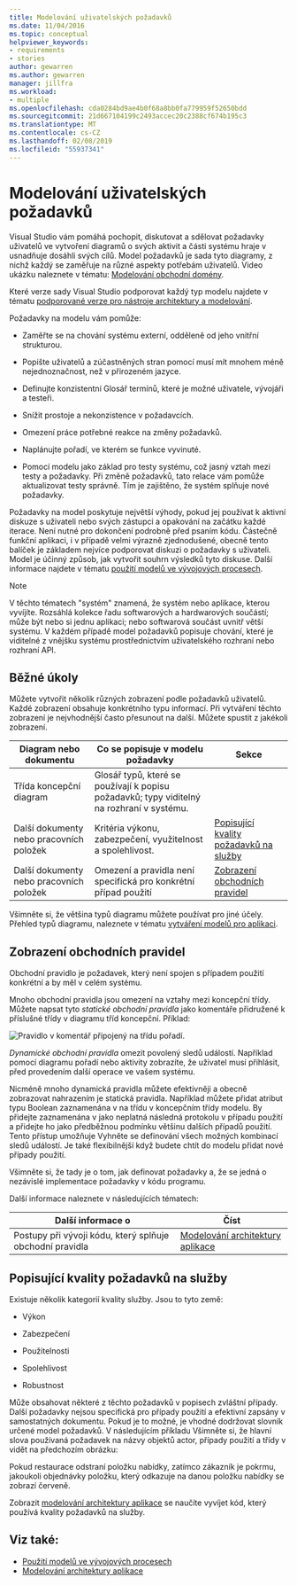 ```yaml
---
title: Modelování uživatelských požadavků
ms.date: 11/04/2016
ms.topic: conceptual
helpviewer_keywords:
- requirements
- stories
author: gewarren
ms.author: gewarren
manager: jillfra
ms.workload:
- multiple
ms.openlocfilehash: cda0284bd9ae4b0f68a8bb0fa779959f52650bdd
ms.sourcegitcommit: 21d667104199c2493accec20c2388cf674b195c3
ms.translationtype: MT
ms.contentlocale: cs-CZ
ms.lasthandoff: 02/08/2019
ms.locfileid: "55937341"
---
```

# <a name="model-user-requirements"></a>Modelování uživatelských požadavků

Visual Studio vám pomáhá pochopit, diskutovat a sdělovat požadavky uživatelů ve vytvoření diagramů o svých aktivit a části systému hraje v usnadňuje dosáhli svých cílů. Model požadavků je sada tyto diagramy, z nichž každý se zaměřuje na různé aspekty potřebám uživatelů. Video ukázku naleznete v tématu: [Modelování obchodní domény](https://channel9.msdn.com/blogs/clinted/uml-with-vs-2010-part-3-modeling-the-business-domain).

Které verze sady Visual Studio podporovat každý typ modelu najdete v tématu [podporované verze pro nástroje architektury a modelování](../modeling/what-s-new-for-design-in-visual-studio.md#VersionSupport).

Požadavky na modelu vám pomůže:

- Zaměřte se na chování systému externí, odděleně od jeho vnitřní strukturou.

- Popište uživatelů a zúčastněných stran pomocí musí mít mnohem méně nejednoznačnost, než v přirozeném jazyce.

- Definujte konzistentní Glosář termínů, které je možné uživatele, vývojáři a testeři.

- Snížit prostoje a nekonzistence v požadavcích.

- Omezení práce potřebné reakce na změny požadavků.

- Naplánujte pořadí, ve kterém se funkce vyvinuté.

- Pomocí modelu jako základ pro testy systému, což jasný vztah mezi testy a požadavky. Při změně požadavků, tato relace vám pomůže aktualizovat testy správně. Tím je zajištěno, že systém splňuje nové požadavky.

Požadavky na model poskytuje největší výhody, pokud jej používat k aktivní diskuze s uživateli nebo svých zástupci a opakování na začátku každé iterace. Není nutné pro dokončení podrobně před psaním kódu. Částečně funkční aplikaci, i v případě velmi výrazně zjednodušené, obecně tento balíček je základem nejvíce podporovat diskuzi o požadavky s uživateli. Model je účinný způsob, jak vytvořit souhrn výsledků tyto diskuse. Další informace najdete v tématu [použití modelů ve vývojových procesech](../modeling/use-models-in-your-development-process.md).

> [!NOTE]
> V těchto tématech "systém" znamená, že systém nebo aplikace, kterou vyvíjíte. Rozsáhlá kolekce řadu softwarových a hardwarových součástí; může být nebo si jednu aplikaci; nebo softwarová součást uvnitř větší systému. V každém případě model požadavků popisuje chování, které je viditelné z vnějšku systému prostřednictvím uživatelského rozhraní nebo rozhraní API.

## <a name="common-tasks"></a>Běžné úkoly

Můžete vytvořit několik různých zobrazení podle požadavků uživatelů.  Každé zobrazení obsahuje konkrétního typu informací.  Při vytváření těchto zobrazení je nejvhodnější často přesunout na další. Můžete spustit z jakékoli zobrazení.

|Diagram nebo dokumentu|Co se popisuje v modelu požadavky|Sekce|
|-|-|-|
|Třída koncepční diagram|Glosář typů, které se používají k popisu požadavků; typy viditelný na rozhraní v systému.||
|Další dokumenty nebo pracovních položek|Kritéria výkonu, zabezpečení, využitelnost a spolehlivost.|[Popisující kvality požadavků na služby](#QoSRequirements)|
|Další dokumenty nebo pracovních položek|Omezení a pravidla není specifická pro konkrétní případ použití|[Zobrazení obchodních pravidel](#BusinessRules)|

Všimněte si, že většina typů diagramu můžete používat pro jiné účely. Přehled typů diagramu, naleznete v tématu [vytváření modelů pro aplikaci](../modeling/create-models-for-your-app.md).

##  <a name="BusinessRules"></a> Zobrazení obchodních pravidel

Obchodní pravidlo je požadavek, který není spojen s případem použití konkrétní a by měl v celém systému.

Mnoho obchodní pravidla jsou omezení na vztahy mezi koncepční třídy. Můžete napsat tyto *statické obchodní pravidla* jako komentáře přidružené k příslušné třídy v diagramu tříd koncepční. Příklad:

![Pravidlo v komentář připojený na třídu pořadí.](../modeling/media/uml_reqmcd2.png)

*Dynamické obchodní pravidla* omezit povolený sledů událostí. Například pomocí diagramu pořadí nebo aktivity zobrazíte, že uživatel musí přihlásit, před provedením další operace ve vašem systému.

Nicméně mnoho dynamická pravidla můžete efektivněji a obecně zobrazovat nahrazením je statická pravidla. Například můžete přidat atribut typu Boolean zaznamenána v na třídu v koncepčním třídy modelu. By přidejte zaznamenána v jako neplatná následná protokolu v případu použití a přidejte ho jako předběžnou podmínku většinu dalších případů použití. Tento přístup umožňuje Vyhněte se definování všech možných kombinací sledů událostí. Je také flexibilnější když budete chtít do modelu přidat nové případy použití.

Všimněte si, že tady je o tom, jak definovat požadavky a, že se jedná o nezávislé implementace požadavky v kódu programu.

Další informace naleznete v následujících tématech:

|Další informace o|Číst|
|-|-|
|Postupy při vývoji kódu, který splňuje obchodní pravidla|[Modelování architektury aplikace](../modeling/model-your-app-s-architecture.md)|

##  <a name="QoSRequirements"></a> Popisující kvality požadavků na služby

Existuje několik kategorií kvality služby. Jsou to tyto země:

-   Výkon

-   Zabezpečení

-   Použitelnosti

-   Spolehlivost

-   Robustnost

Může obsahovat některé z těchto požadavků v popisech zvláštní případy. Další požadavky nejsou specifická pro případy použití a efektivní zapsány v samostatných dokumentu. Pokud je to možné, je vhodné dodržovat slovník určené model požadavků. V následujícím příkladu Všimněte si, že hlavní slova používaná požadavek na názvy objektů actor, případy použití a třídy v vidět na předchozím obrázku:

Pokud restaurace odstraní položku nabídky, zatímco zákazník je pokrmu, jakoukoli objednávky položku, který odkazuje na danou položku nabídky se zobrazí červeně.

Zobrazit [modelování architektury aplikace](../modeling/model-your-app-s-architecture.md) se naučíte vyvíjet kód, který používá kvality požadavků na služby.

## <a name="see-also"></a>Viz také:

- [Použití modelů ve vývojových procesech](../modeling/use-models-in-your-development-process.md)
- [Modelování architektury aplikace](../modeling/model-your-app-s-architecture.md)
